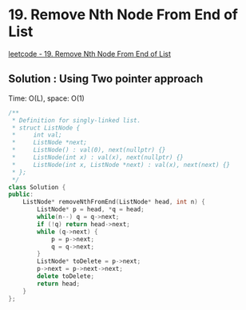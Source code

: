 # 19. Remove Nth Node From End of List

[leetcode - 19. Remove Nth Node From End of List](https://leetcode.com/problems/remove-nth-node-from-end-of-list/)

## Solution : Using Two pointer approach
Time: O(L), space: O(1)

```cpp
/**
 * Definition for singly-linked list.
 * struct ListNode {
 *     int val;
 *     ListNode *next;
 *     ListNode() : val(0), next(nullptr) {}
 *     ListNode(int x) : val(x), next(nullptr) {}
 *     ListNode(int x, ListNode *next) : val(x), next(next) {}
 * };
 */
class Solution {
public:
    ListNode* removeNthFromEnd(ListNode* head, int n) {
        ListNode* p = head, *q = head;
        while(n--) q = q->next;
        if (!q) return head->next;
        while (q->next) {
            p = p->next;
            q = q->next;
        }
        ListNode* toDelete = p->next;
        p->next = p->next->next;
        delete toDelete;
        return head;
    }
};
```
